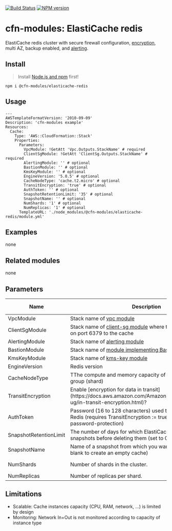 [![Build Status](https://travis-ci.org/cfn-modules/elasticache-redis.svg?branch=master)](https://travis-ci.org/cfn-modules/elasticache-redis)
[![NPM version](https://img.shields.io/npm/v/@cfn-modules/elasticache-redis.svg)](https://www.npmjs.com/package/@cfn-modules/elasticache-redis)

# cfn-modules: ElastiCache redis

ElastiCache redis cluster with secure firewall configuration, [encryption](https://www.npmjs.com/package/@cfn-modules/kms-key), multi AZ, backup enabled, and [alerting](https://www.npmjs.com/package/@cfn-modules/alerting).

## Install

> Install [Node.js and npm](https://nodejs.org/) first!

```
npm i @cfn-modules/elasticache-redis
```

## Usage

```
---
AWSTemplateFormatVersion: '2010-09-09'
Description: 'cfn-modules example'
Resources:
  Cache:
    Type: 'AWS::CloudFormation::Stack'
    Properties:
      Parameters:
        VpcModule: !GetAtt 'Vpc.Outputs.StackName' # required
        ClientSgModule: !GetAtt 'ClientSg.Outputs.StackName' # required
        AlertingModule: '' # optional
        BastionModule: '' # optional
        KmsKeyModule: '' # optional
        EngineVersion: '5.0.5' # optional
        CacheNodeType: 'cache.t2.micro' # optional
        TransitEncryption: 'true' # optional
        AuthToken: '' # optional
        SnapshotRetentionLimit: '35' # optional
        SnapshotName: '' # optional
        NumShards: '1' # optional
        NumReplicas: '1' # optional
      TemplateURL: './node_modules/@cfn-modules/elasticache-redis/module.yml'
```

## Examples

none

## Related modules

none

## Parameters

<table>
  <thead>
    <tr>
      <th>Name</th>
      <th>Description</th>
      <th>Default</th>
      <th>Required?</th>
      <th>Allowed values</th>
    </tr>
  </thead>
  <tbody>
    <tr>
      <td>VpcModule</td>
      <td>Stack name of <a href="https://www.npmjs.com/package/@cfn-modules/vpc">vpc module</a></td>
      <td></td>
      <td>yes</td>
      <td></td>
    </tr>
    <tr>
      <td>ClientSgModule</td>
      <td>Stack name of <a href="https://www.npmjs.com/package/@cfn-modules/client-sg">client-sg module</a> where traffic is allowed from on port 6379 to the cache</td>
      <td></td>
      <td>yes</td>
      <td></td>
    </tr>
    <tr>
      <td>AlertingModule</td>
      <td>Stack name of <a href="https://www.npmjs.com/package/@cfn-modules/alerting">alerting module</a></td>
      <td></td>
      <td>no</td>
      <td></td>
    </tr>
    <tr>
      <td>BastionModule</td>
      <td>Stack name of <a href="https://www.npmjs.com/search?q=keywords:cfn-modules:Bastion">module implementing Bastion</a></td>
      <td></td>
      <td>no</td>
      <td></td>
    </tr>
    <tr>
      <td>KmsKeyModule</td>
      <td>Stack name of <a href="https://www.npmjs.com/package/@cfn-modules/kms-key">kms-key module</a></td>
      <td></td>
      <td>no</td>
      <td></td>
    </tr>
    <tr>
      <td>EngineVersion</td>
      <td>Redis version</td>
      <td>5.0.5</td>
      <td>no</td>
      <td>[5.0.5]</td>
    </tr>
    <tr>
      <td>CacheNodeType</td>
      <td>TThe compute and memory capacity of the nodes in the node group (shard)</td>
      <td>cache.t2.micro</td>
      <td>no</td>
      <td></td>
    </tr>
    <tr>
      <td>TransitEncryption</td>
      <td>Enable [encryption for data in transit](https://docs.aws.amazon.com/AmazonElastiCache/latest/red-ug/in-transit-encryption.html)?</td>
      <td>true</td>
      <td>no</td>
      <td>[true, false]</td>
    </tr>
    <tr>
      <td>AuthToken</td>
      <td>Password (16 to 128 characters) used to authenticate against Redis (requires TransitEncryption := true; leave blank to disable password-protection)</td>
      <td></td>
      <td>no</td>
      <td></td>
    </tr>
    <tr>
      <td>SnapshotRetentionLimit</td>
      <td>The number of days for which ElastiCache retains automatic snapshots before deleting them (set to 0 to disable backups)</td>
      <td>35</td>
      <td>no</td>
      <td>[0...35]</td>
    </tr>
    <tr>
      <td>SnapshotName</td>
      <td>Name of a snapshot from which you want to restore (leave blank to create an empty cache)</td>
      <td></td>
      <td>no</td>
      <td></td>
    </tr>
    <tr>
      <td>NumShards</td>
      <td>Number of shards in the cluster.</td>
      <td>1</td>
      <td>no</td>
      <td>[1-250]</td>
    </tr>
    <tr>
      <td>NumReplicas</td>
      <td>Number of replicas per shard.</td>
      <td>1</td>
      <td>no</td>
      <td>[0-5]</td>
    </tr>
  </tbody>
</table>

## Limitations

* Scalable: Cache instances capacity (CPU, RAM, network, ...) is limited by design
* Monitoring: Network In+Out is not monitored according to capacity of instance type
